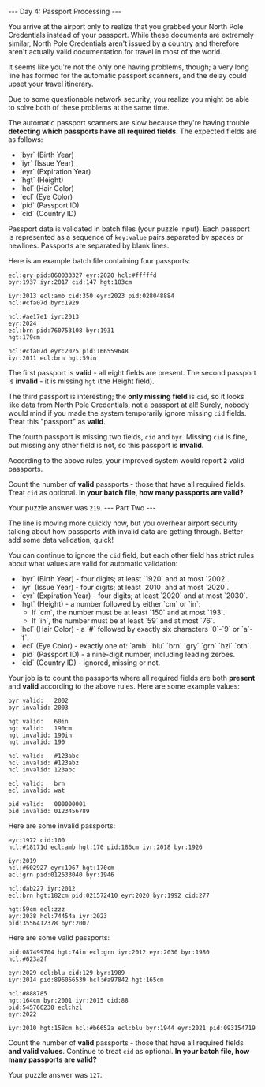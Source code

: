 --- Day 4: Passport Processing ---

You arrive at the airport only to realize that you grabbed your North Pole Credentials instead of your passport. While these documents are extremely similar, North Pole Credentials aren't issued by a country and therefore aren't actually valid documentation for travel in most of the world.


It seems like you're not the only one having problems, though; a very long line has formed for the automatic passport scanners, and the delay could upset your travel itinerary.


Due to some questionable network security, you realize you might be able to solve both of these problems at the same time.


The automatic passport scanners are slow because they're having trouble **detecting which passports have all required fields**. The expected fields are as follows:

<ul>
<li>`byr` (Birth Year)</li>
<li>`iyr` (Issue Year)</li>
<li>`eyr` (Expiration Year)</li>
<li>`hgt` (Height)</li>
<li>`hcl` (Hair Color)</li>
<li>`ecl` (Eye Color)</li>
<li>`pid` (Passport ID)</li>
<li>`cid` (Country ID)</li>
</ul>

Passport data is validated in batch files (your puzzle input). Each passport is represented as a sequence of `key:value` pairs separated by spaces or newlines. Passports are separated by blank lines.


Here is an example batch file containing four passports:

```
ecl:gry pid:860033327 eyr:2020 hcl:#fffffd
byr:1937 iyr:2017 cid:147 hgt:183cm

iyr:2013 ecl:amb cid:350 eyr:2023 pid:028048884
hcl:#cfa07d byr:1929

hcl:#ae17e1 iyr:2013
eyr:2024
ecl:brn pid:760753108 byr:1931
hgt:179cm

hcl:#cfa07d eyr:2025 pid:166559648
iyr:2011 ecl:brn hgt:59in
```

The first passport is **valid** - all eight fields are present. The second passport is **invalid** - it is missing `hgt` (the Height field).


The third passport is interesting; the **only missing field** is `cid`, so it looks like data from North Pole Credentials, not a passport at all! Surely, nobody would mind if you made the system temporarily ignore missing `cid` fields.  Treat this "passport" as **valid**.


The fourth passport is missing two fields, `cid` and `byr`. Missing `cid` is fine, but missing any other field is not, so this passport is **invalid**.


According to the above rules, your improved system would report **`2`** valid passports.


Count the number of **valid** passports - those that have all required fields. Treat `cid` as optional. **In your batch file, how many passports are valid?**



Your puzzle answer was `219`.
--- Part Two ---

The line is moving more quickly now, but you overhear airport security talking about how passports with invalid data are getting through. Better add some data validation, quick!


You can continue to ignore the `cid` field, but each other field has <span title="GLORY TO ARSTOTZKA">strict rules</span> about what values are valid for automatic validation:

<ul>
<li>`byr` (Birth Year) - four digits; at least `1920` and at most `2002`.</li>
<li>`iyr` (Issue Year) - four digits; at least `2010` and at most `2020`.</li>
<li>`eyr` (Expiration Year) - four digits; at least `2020` and at most `2030`.</li>
<li>`hgt` (Height) - a number followed by either `cm` or `in`:
  <ul>
  <li>If `cm`, the number must be at least `150` and at most `193`.</li>
  <li>If `in`, the number must be at least `59` and at most `76`.</li>
  </ul>
</li>
<li>`hcl` (Hair Color) - a `#` followed by exactly six characters `0`-`9` or `a`-`f`.</li>
<li>`ecl` (Eye Color) - exactly one of: `amb` `blu` `brn` `gry` `grn` `hzl` `oth`.</li>
<li>`pid` (Passport ID) - a nine-digit number, including leading zeroes.</li>
<li>`cid` (Country ID) - ignored, missing or not.</li>
</ul>

Your job is to count the passports where all required fields are both **present** and **valid** according to the above rules. Here are some example values:

```
byr valid:   2002
byr invalid: 2003

hgt valid:   60in
hgt valid:   190cm
hgt invalid: 190in
hgt invalid: 190

hcl valid:   #123abc
hcl invalid: #123abz
hcl invalid: 123abc

ecl valid:   brn
ecl invalid: wat

pid valid:   000000001
pid invalid: 0123456789
```

Here are some invalid passports:

```
eyr:1972 cid:100
hcl:#18171d ecl:amb hgt:170 pid:186cm iyr:2018 byr:1926

iyr:2019
hcl:#602927 eyr:1967 hgt:170cm
ecl:grn pid:012533040 byr:1946

hcl:dab227 iyr:2012
ecl:brn hgt:182cm pid:021572410 eyr:2020 byr:1992 cid:277

hgt:59cm ecl:zzz
eyr:2038 hcl:74454a iyr:2023
pid:3556412378 byr:2007
```

Here are some valid passports:

```
pid:087499704 hgt:74in ecl:grn iyr:2012 eyr:2030 byr:1980
hcl:#623a2f

eyr:2029 ecl:blu cid:129 byr:1989
iyr:2014 pid:896056539 hcl:#a97842 hgt:165cm

hcl:#888785
hgt:164cm byr:2001 iyr:2015 cid:88
pid:545766238 ecl:hzl
eyr:2022

iyr:2010 hgt:158cm hcl:#b6652a ecl:blu byr:1944 eyr:2021 pid:093154719
```

Count the number of **valid** passports - those that have all required fields **and valid values**. Continue to treat `cid` as optional. **In your batch file, how many passports are valid?**



Your puzzle answer was `127`.